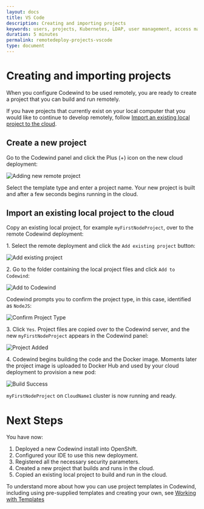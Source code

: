 ```yaml
---
layout: docs
title: VS Code
description: Creating and importing projects
keywords: users, projects, Kubernetes, LDAP, user management, access management, login, deployment, pod, security, securing cloud connection, remote deployment of Codewind
duration: 5 minutes
permalink: remotedeploy-projects-vscode
type: document
---
```


# Creating and importing projects

When you configure Codewind to be used remotely, you are ready to create a project that you can build and run remotely. 

If you have projects that currently exist on your local computer that you would like to continue to develop remotely, follow [Import an existing local project to the cloud](##import-an-existing-local-project-to-the-cloud).

## Create a new project

Go to the Codewind panel and click the Plus (+) icon on the new cloud deployment:

![Adding new remote project](./images/remotevs/newProject.png)

Select the template type and enter a project name. Your new project is built and after a few seconds begins running in the cloud.

## Import an existing local project to the cloud

Copy an existing local project, for example `myFirstNodeProject`, over to the remote Codewind deployment:

1\. Select the remote deployment and click the `Add existing project` button:

![Add existing project](./images/remotevs/addExistingProject.png)

2\. Go to the folder containing the local project files and click `Add to Codewind`:

![Add to Codewind](./images/remotevs/existingProject.png)

Codewind prompts you to confirm the project type, in this case, identified as `NodeJS`:

![Confirm Project Type](./images/remotevs/confirmProjectType.png)

3\. Click `Yes`. Project files are copied over to the Codewind server, and the new `myFirstNodeProject` appears in the Codewind panel:

![Project Added](./images/remotevs/projectAdded.png)

4\. Codewind begins building the code and the Docker image. Moments later the project image is uploaded to Docker Hub and used by your cloud deployment to provision a new pod:

![Build Success](./images/remotevs/buildSuccess.png)

`myFirstNodeProject` on `CloudName1` cluster is now running and ready.

# Next Steps

You have now:

1. Deployed a new Codewind install into OpenShift.
2. Configured your IDE to use this new deployment.
3. Registered all the necessary security parameters.
4. Created a new project that builds and runs in the cloud.
5. Copied an existing local project to build and run in the cloud.

To understand more about how you can use project templates in Codewind, including using pre-supplied templates and creating your own, see [Working with Templates](./workingwithtemplates.html)
